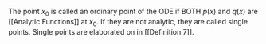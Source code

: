 The point $x_{0}$ is called an ordinary point of the ODE if BOTH $p(x)$ and $q(x)$ are [[Analytic Functions]] at $x_{0}$. If they are not analytic, they are called single points. Single points are elaborated on in [[Definition 7]].